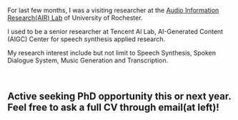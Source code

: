 For last few months, I was a visiting researcher at the [Audio Information Research(AIR) Lab](https://labsites.rochester.edu/air/) of University of Rochester.

I used to be a senior researcher at Tencent AI Lab, AI-Generated Content (AIGC) Center for speech synthesis applied research.

My research interest include but not limit to Speech Synthesis, Spoken Dialogue System,  Music Generation and Transcription.
<br/>

<br/>
 
## Active seeking PhD opportunity this or next year. Feel free to ask a full CV through email(at left)! 
